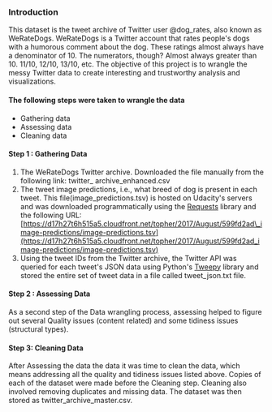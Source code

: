 ### **Introduction**

This dataset is the tweet archive of Twitter user @dog\_rates, also known as WeRateDogs. WeRateDogs is a Twitter account that rates people&#39;s dogs with a humorous comment about the dog. These ratings almost always have a denominator of 10. The numerators, though? Almost always greater than 10. 11/10, 12/10, 13/10, etc. The objective of this project is to wrangle the messy Twitter data to create interesting and trustworthy analysis and visualizations.

#### The following steps were taken to wrangle the data

- Gathering data
- Assessing data
- Cleaning data

#### **Step 1 : Gathering Data**

1. The WeRateDogs Twitter archive. Downloaded the file manually from the following link: twitter\_ archive\_enhanced.csv
2. The tweet image predictions, i.e., what breed of dog is present in each tweet. This file(image\_predictions.tsv) is hosted on Udacity&#39;s servers and was downloaded programmatically using the [Requests](https://pypi.org/project/requests/) library and the following URL: [https://d17h27t6h515a5.cloudfront.net/topher/2017/August/599fd2ad\_image-predictions/image-predictions.tsv](https://d17h27t6h515a5.cloudfront.net/topher/2017/August/599fd2ad_image-predictions/image-predictions.tsv)
3. Using the tweet IDs from the Twitter archive, the Twitter API was queried  for each tweet&#39;s JSON data using Python&#39;s [Tweepy](http://www.tweepy.org/) library and stored the entire set of tweet data in a file called tweet\_json.txt  file.

#### **Step 2 : Assessing Data**

As a second step of the Data wrangling process, assessing helped to figure out several Quality issues (content related) and some tidiness issues (structural types).

#### **Step 3: Cleaning Data**

After Assessing the data the data it was time to clean the data, which means addressing all the quality and tidiness issues listed above. Copies of each of the dataset were made before the Cleaning step. Cleaning also involved removing duplicates and missing data. The dataset was then stored as twitter\_archive\_master.csv.
